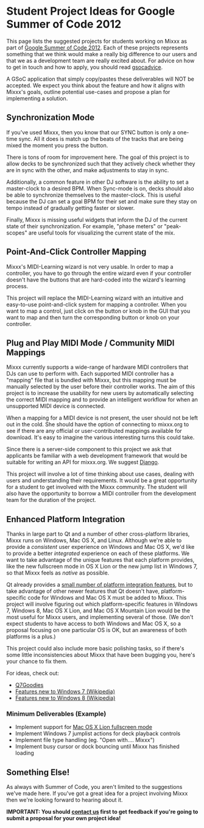 # Student Project Ideas for Google Summer of Code 2012

This page lists the suggested projects for students working on Mixxx as
part of [Google Summer of Code 2012](http://socghop.appspot.com/). Each
of these projects represents something that we think would make a really
big difference to our users and that we as a development team are really
excited about. For advice on how to get in touch and how to apply, you
should read [gsocadvice](gsocadvice).

A GSoC application that simply copy/pastes these deliverables will NOT
be accepted. We expect you think about the feature and how it aligns
with Mixxx's goals, outline potential use-cases and propose a plan for
implementing a solution.

## Synchronization Mode

If you've used Mixxx, then you know that our SYNC button is only a
one-time sync. All it does is match up the beats of the tracks that are
being mixed the moment you press the button.

There is tons of room for improvement here. The goal of this project is
to allow decks to be synchronized such that they actively check whether
they are in sync with the other, and make adjustments to stay in sync.

Additionally, a common feature in other DJ software is the ability to
set a master-clock to a desired BPM. When Sync-mode is on, decks should
also be able to synchronize themselves to the master-clock. This is
useful because the DJ can set a goal BPM for their set and make sure
they stay on tempo instead of gradually getting faster or slower.

Finally, Mixxx is missing useful widgets that inform the DJ of the
current state of their synchronization. For example, "phase meters" or
"peak-scopes" are useful tools for visualizing the current state of the
mix.

## Point-And-Click Controller Mapping

Mixxx's MIDI-Learning wizard is not very usable. In order to map a
controller, you have to go through the entire wizard even if your
controller doesn't have the buttons that are hard-coded into the
wizard's learning process.

This project will replace the MIDI-Learning wizard with an intuitive and
easy-to-use point-and-click system for mapping a controller. When you
want to map a control, just click on the button or knob in the GUI that
you want to map and then turn the corresponding button or knob on your
controller.

## Plug and Play MIDI Mode / Community MIDI Mappings

Mixxx currently supports a wide-range of hardware MIDI controllers that
DJs can use to perform with. Each supported MIDI controller has a
"mapping" file that is bundled with Mixxx, but this mapping must be
manually selected by the user before their controller works. The aim of
this project is to increase the usability for new users by automatically
selecting the correct MIDI mapping and to provide an intelligent
workflow for when an unsupported MIDI device is connected.

When a mapping for a MIDI device is not present, the user should not be
left out in the cold. She should have the option of connecting to
mixxx.org to see if there are any official or user-contributed mappings
available for download. It's easy to imagine the various interesting
turns this could take.

Since there is a server-side component to this project we ask that
applicants be familiar with a web development framework that would be
suitable for writing an API for mixxx.org. We suggest
[Django](http://djangoproject.com).

This project will involve a lot of time thinking about use cases,
dealing with users and understanding their requirements. It would be a
great opportunity for a student to get involved with the Mixxx
community. The student will also have the opportunity to borrow a MIDI
controller from the development team for the duration of the project.

## Enhanced Platform Integration

Thanks in large part to Qt and a number of other cross-platform
libraries, Mixxx runs on Windows, Mac OS X, and Linux. Although we're
able to provide a *consistent* user experience on Windows and Mac OS X,
we'd like to provide a better *integrated* experience on each of these
platforms. We want to take advantage of the unique features that each
platform provides, like the new fullscreen mode in OS X Lion or the new
jump list in Windows 7, so that Mixxx feels as *native* as possible.

Qt already provides a [small number of platform integration
features](http://qt-project.org/doc/qt-4.8/exportedfunctions.html), but
to take advantage of other newer features that Qt doesn't have,
platform-specific code for Windows and Mac OS X must be added to Mixxx.
This project will involve figuring out which platform-specific features
in Windows 7, Windows 8, Mac OS X Lion, and Mac OS X Mountain Lion would
be the most useful for Mixxx users, and implementing several of those.
(We don't expect students to have access to both Windows and Mac OS X,
so a proposal focusing on one particular OS is OK, but an awareness of
both platforms is a plus.)

This project could also include more basic polishing tasks, so if
there's some little inconsistencies about Mixxx that have been bugging
you, here's your chance to fix them.

For ideas, check out:

  - [Q7Goodies](http://www.strixcode.com/q7goodies/) 
  - [Features new to Windows 7
    (Wikipedia)](http://en.wikipedia.org/wiki/Features_new_to_Windows_7)
  - [Features new to Windows 8
    (Wikipedia)](http://en.wikipedia.org/wiki/Features_new_to_Windows_8)

### Minimum Deliverables (Example)

  - Implement support for [Mac OS X Lion fullscreen
    mode](https://developer.apple.com/library/mac/#documentation/General/Conceptual/MOSXAppProgrammingGuide/FullScreenApp/FullScreenApp.html#//apple_ref/doc/uid/TP40010543-CH6-SW1)
  - Implement Windows 7 jumplist actions for deck playback controls
  - Implement file type handling (eg. "Open with.... Mixxx") 
  - Implement busy cursor or dock bouncing until Mixxx has finished
    loading

## Something Else\!

As always with Summer of Code, you aren't limited to the suggestions
we've made here. If you've got a great idea for a project involving
Mixxx then we're looking forward to hearing about it.

**IMPORTANT: You should [contact us](gsocadvice) first to get feedback
if you're going to submit a proposal for your own project idea\!**
